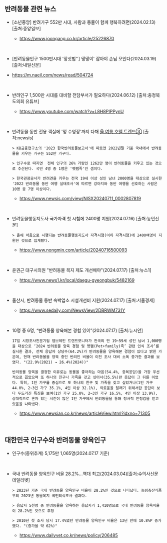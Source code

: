 ## 반려동물 관련 뉴스

- [소년중앙] 반려가구 552만 시대, 사람과 동물이 함께 행복하려면(2024.02.13) [출처:중앙일보]

  - https://www.joongang.co.kr/article/25226870

<br />

- [반려동물인구 1500만시대 '장삿법''] 댕댕이' 잡아야 손님 모인다(2024.03.19) [출처:내일신문]

- https://m.naeil.com/news/read/504724

<br />

- 반려인구 1,500만 시대를 대비할 전담부서가 필요하다(2024.06.12) [출처:충청북도의회 유튜브]

  - https://www.youtube.com/watch?v=L8H8PIPPynU

<br />

- 반려동물 동반 전용 객실에 '멍 수영장'까지 다채 [올 여름 호텔 트렌드③](2024.07.14) [출처:newsis]

  ```
  > KB금융연구소의 '2023 한국반려동물보고서'에 따르면 2022년말 기준 국내에서 반려동물을 키우는 가구는 552만 가구다.

  > 인구수로 따지면  전체 인구의 26% 가량인 1262만 명이 반려동물을 키우고 있는 것으로 추산된다. 국민 4명 중 1명은 '펫팸족'인 셈이다.

  > 한국관광공사가 반려견을 키우는 전국 19세 이상 성인 남녀 2000명을 대상으로 실시한 '2022 반려동물 동반 여행 실태조사'에 따르면 강아지와 동반 여행을 선호하는 사람은 10명 중 7명 이상이다.
  ```

  - https://www.newsis.com/view/NISX20240711_0002807819

<br />

- 반려동물행동지도사 국가자격 첫 시험에 2400명 지원(2024.07.16) [출처:농민신문]

  ```
  > 올해 처음으로 시행되는 반려동물행동지도사 자격시험(이하 자격시험)에 2400여명이 지원한 것으로 집계됐다.
  ```

  - https://www.nongmin.com/article/20240716500093

<br />

- 윤권근 대구시의원 "반려동물 복지 제도 개선해야"(2024.07.17) [출처:뉴스1]

  - https://www.news1.kr/local/daegu-gyeongbuk/5482169

<br />

- 울산시, 반려동물 동반 숙박업소 시설개선비 지원(2024.07.17) [출처:서울경제]

  - https://www.sedaily.com/NewsView/2DBRWM731Y

<br />

- 10명 중 6명, “반려동물 양육해본 경험 있어”(2024.07.17) [출처:뉴시안]

  ```
  17일 시장조사전문기업 엠브레인 트렌드모니터가 전국의 만 19~59세 성인 남녀 1,000명을 대상으로 ‘2024 반려동물 양육 경험 및 펫팸(Pet+family)족’ 관련 인식 조사’를 실시한 결과, 전체 응답자 상당수(64.2%)가 반려동물을 양육해본 경험이 있다고 밝힌 가운데, 현재 반려동물을 양육 중인 반려인 비율이 이전 조사 대비 소폭 증가한 결과를 보였다. "(22.9%(2021) → 26.4%(2024))"

  반려동물 양육을 결정한 이유로는 동물을 좋아하는 마음(54.4%, 중복응답)을 가장 우선적으로 꼽았으며 또 하나의 친구나 가족을 갖고 싶어서(35.5%)란 응답이 그 뒤를 이었다. 특히, 1인 가구를 중심으로 또 하나의 친구 및 가족을 갖고 싶었거나(1인 가구 44.0%, 2~3인 가구 35.1%, 4인 이상 32.1%), 외로움을 달래기 위해서란 응답이 보다 두드러진 특징을 보여(1인 가구 25.0%, 2~3인 가구 16.5%, 4인 이상 13.9%), 상대적으로 혼자 있는 시간이 많은 1인 가구에서 반려동물을 통해 정서적 안정감을 얻고 있음을 나타냈다.
  ```

  - https://www.newsian.co.kr/news/articleView.html?idxno=71305

<br />

## 대한민국 인구수와 반려동물 양육인구

- 인구수(중위추계) 5,175만 1,065명(2024.07.17 기준)

<br />

- 국내 반려동물 양육인구 비율 28.2%…역대 최고(2024.03.04)[출처:수의사신문 데일리벳]

  ```
  > 2023년 기준 국내 반려동물 양육인구 비율이 28.2%인 것으로 나타났다. 농림축산식품부의 2023년 동물복지 국민의식조사 결과다.

  > 응답자 5천명 중 반려동물을 양육하는 응답자가 1,410명으로 국내 반려동물 양육비율이 28.2%인 것으로 추정

  > 2010년 첫 조사 당시 17.4%였던 반려동물 양육인구 비율은 13년 만에 10.8%P 증가했다. "(증가율 약 62%)"
  ```

  - https://www.dailyvet.co.kr/news/policy/206485

